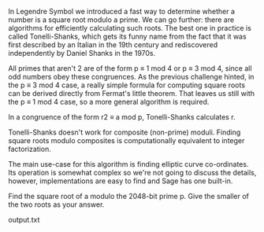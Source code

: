 In Legendre Symbol we introduced a fast way to determine whether a number is a square root modulo a prime. We can go further: there are algorithms for efficiently calculating such roots. The best one in practice is called Tonelli-Shanks, which gets its funny name from the fact that it was first described by an Italian in the 19th century and rediscovered independently by Daniel Shanks in the 1970s.

All primes that aren't 2 are of the form p ≡ 1 mod 4 or p ≡ 3 mod 4, since all odd numbers obey these congruences. As the previous challenge hinted, in the p ≡ 3 mod 4 case, a really simple formula for computing square roots can be derived directly from Fermat's little theorem. That leaves us still with the p ≡ 1 mod 4 case, so a more general algorithm is required.

In a congruence of the form r2 ≡ a mod p, Tonelli-Shanks calculates r.

Tonelli-Shanks doesn't work for composite (non-prime) moduli. Finding square roots modulo composites is computationally equivalent to integer factorization.

The main use-case for this algorithm is finding elliptic curve co-ordinates. Its operation is somewhat complex so we're not going to discuss the details, however, implementations are easy to find and Sage has one built-in.

Find the square root of a modulo the 2048-bit prime p. Give the smaller of the two roots as your answer.

output.txt